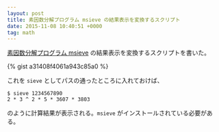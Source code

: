 ```yaml
---
layout: post
title: 素因数分解プログラム msieve の結果表示を変換するスクリプト
date: 2015-11-08 10:40:51 +0000
tag: math
---
```

[素因数分解プログラム msieve](https://sekika.github.io/2015/11/08/msieve/) の結果表示を変換するスクリプトを書いた。

{% gist a31408f4061a943c85a0 %}

これを ```sieve``` としてパスの通ったところに入れておけば、

~~~
$ sieve 1234567890
2 * 3 ^ 2 * 5 * 3607 * 3803
~~~

のように計算結果が表示される。```msieve``` がインストールされている必要がある。
